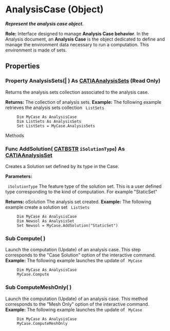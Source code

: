 # AnalysisCase (Object)

**_Represent the analysis case object._**

**Role:** Interface designed to manage **Analysis Case behavior**.
In the Analysis document, an **Analysis Case** is the object dedicated to define and manage the environment data necessary to run a computation. This environment is made of sets.

## Properties

### Property **AnalysisSets**(| ) As [CATIAAnalysisSets](../CATAnalysisInterfaces/interface_AnalysisSets_31754.md) (Read Only)

   Returns the analysis sets collection associated to the analysis case.

**Returns:**      The collection of analysis sets.  **Example:**      The following example retrieves the analysis sets collection ` ListSets`

```VBScript
     Dim MyCase As AnalysisCase
     Dim ListSets As AnalysisSets
     Set ListSets = MyCase.AnalysisSets

```

Methods

### Func **AddSolution**( [CATBSTR](../System/typedef_CATBSTR_8129.md)  `iSolutionType`) As [CATIAAnalysisSet](../CATAnalysisInterfaces/interface_AnalysisSet_26478.md)

   Creates a Solution set defined by its type in the Case.

**Parameters:**

` iSolutionType`      The feature type of the solution set.
This is a user defined type corresponding to the kind of computation. For example "StaticSet"

**Returns:**      oSolution The analysis set created.  **Example:**      The following example create a solution set ` ListSets`

```VBScript
     Dim MyCase As AnalysisCase
     Dim Newsol As AnalysisSet
     Set Newsol = MyCase.AddSolution("StaticSet")

```

### Sub **Compute**( )

   Launch the computation (Update) of an analysis case. This step corresponds to the "Case Solution" option of the interactive command.  **Example:**      The following example launches the update of ` MyCase`

```VBScript
     Dim MyCase As AnalysisCase
     MyCase.Compute

```

### Sub **ComputeMeshOnly**( )

   Launch the computation (Update) of an analysis case. This method corresponds to the "Mesh Only" option of the interactive command.  **Example:**      The following example launches the update of ` MyCase`

```VBScript
     Dim MyCase As AnalysisCase
     MyCase.ComputeMeshOnly

```
